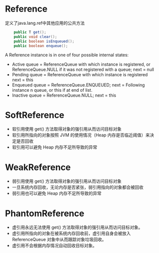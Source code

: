# Reference
定义了java.lang.ref中其他应用的公共方法
```java
    public T get();
    public void clear();
    public boolean isEnqueued();
    public boolean enqueue();
```
A Reference instance is in one of four possible internal states:
+ Active queue = ReferenceQueue with which instance is registered, or ReferenceQueue.NULL if it was not registered with a queue; next = null
+ Pending queue = ReferenceQueue with which instance is registered next = this
+ Enqueued queue = ReferenceQueue.ENQUEUED; next = Following instance n queue, or this if at end of list.
+ Inactive queue = ReferenceQueue.NULL; next = this

# SoftReference
+ 软引用使用 get() 方法取得对象的强引用从而访问目标对象
+ 软引用所指向的对象按照 JVM 的使用情况（Heap 内存是否临近阈值）来决定是否回收
+ 软引用可以避免 Heap 内存不足所导致的异常

# WeakReference
+ 弱引用使用 get() 方法取得对象的强引用从而访问目标对象
+ 一旦系统内存回收，无论内存是否紧张，弱引用指向的对象都会被回收
+ 弱引用也可以避免 Heap 内存不足所导致的异常

# PhantomReference
+ 虚引用永远无法使用 get() 方法取得对象的强引用从而访问目标对象。
+ 虚引用所指向的对象在被系统内存回收前，虚引用自身会被放入 ReferenceQueue 对象中从而跟踪对象垃圾回收。
+ 虚引用不会根据内存情况自动回收目标对象。